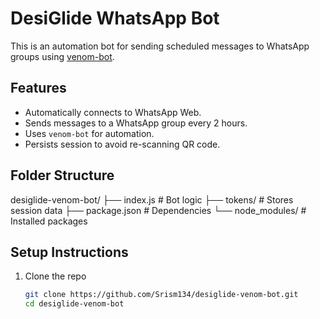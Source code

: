 # DesiGlide WhatsApp Bot 

This is an automation bot for sending scheduled messages to WhatsApp groups using [venom-bot](https://github.com/orkestral/venom).

##  Features

- Automatically connects to WhatsApp Web.
- Sends messages to a WhatsApp group every 2 hours.
- Uses `venom-bot` for automation.
- Persists session to avoid re-scanning QR code.

##  Folder Structure
desiglide-venom-bot/
├── index.js # Bot logic
├── tokens/ # Stores session data
├── package.json # Dependencies
└── node_modules/ # Installed packages

##  Setup Instructions

1. Clone the repo  
   ```bash
   git clone https://github.com/Srism134/desiglide-venom-bot.git
   cd desiglide-venom-bot


